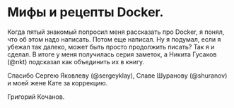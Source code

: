 # Мифы и рецепты Docker.

Когда пятый знакомый попросил меня рассказать про ‎Docker‬, я понял, что об этом надо написать. Потом еще написал. Ну я подумал, если я убежал так далеко, может быть просто продолжить писать? Так я и сделал.
В итоге у меня получилась серия заметок, а Никита Гусаков (@nkt) подсказал как объединить их в книгу.

Cпасибо Сергею Яковлеву (@sergeyklay), Славе Шуранову (@shuranov) и моей жене Кате за коррекцию.


Григорий Кочанов.